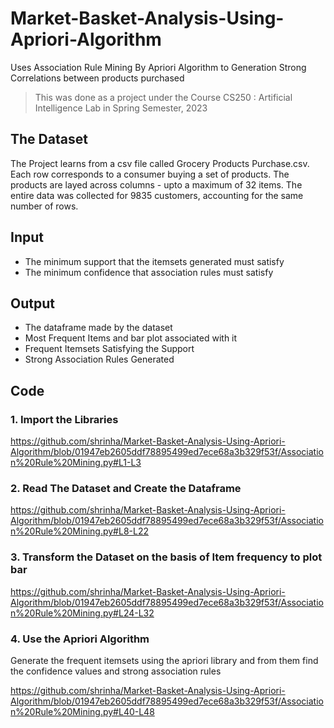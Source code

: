 # Market-Basket-Analysis-Using-Apriori-Algorithm
Uses Association Rule Mining By Apriori Algorithm to Generation Strong Correlations between products purchased
>This was done as a project under the Course CS250 : Artificial Intelligence Lab in Spring Semester, 2023

## The Dataset
The Project learns from a csv file called Grocery Products Purchase.csv.
Each row corresponds to a consumer buying a set of products. The products are layed across columns - upto a maximum of 32 items.
The entire data was collected for 9835 customers, accounting for the same number of rows.

## Input
* The minimum support that the itemsets generated must satisfy
* The minimum confidence that association rules must satisfy

## Output 
* The dataframe made by the dataset
* Most Frequent Items and bar plot associated with it
* Frequent Itemsets Satisfying the Support
* Strong Association Rules Generated

## Code

### 1. Import the Libraries
https://github.com/shrinha/Market-Basket-Analysis-Using-Apriori-Algorithm/blob/01947eb2605ddf78895499ed7ece68a3b329f53f/Association%20Rule%20Mining.py#L1-L3

### 2. Read The Dataset and Create the Dataframe
https://github.com/shrinha/Market-Basket-Analysis-Using-Apriori-Algorithm/blob/01947eb2605ddf78895499ed7ece68a3b329f53f/Association%20Rule%20Mining.py#L8-L22

### 3. Transform the Dataset on the basis of Item frequency to plot bar
https://github.com/shrinha/Market-Basket-Analysis-Using-Apriori-Algorithm/blob/01947eb2605ddf78895499ed7ece68a3b329f53f/Association%20Rule%20Mining.py#L24-L32

### 4. Use the Apriori Algorithm
Generate the frequent itemsets using the apriori library and from them find the confidence values and strong association rules

https://github.com/shrinha/Market-Basket-Analysis-Using-Apriori-Algorithm/blob/01947eb2605ddf78895499ed7ece68a3b329f53f/Association%20Rule%20Mining.py#L40-L48



